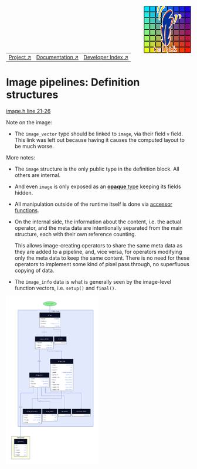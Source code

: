 <img src='../assets/aktive-logo-128.png' style='float:right;'>

||||
|---|---|---|
|[Project ↗](../../README.md)|[Documentation ↗](../index.md)|[Developer Index ↗](index.md)|


# Image pipelines: Definition structures

[image.h line 21-26](/file?ci=trunk&ln=21-26&name=runtime/image.h)

Note on the image:

  - The `image_vector` type should be linked to `image`, via their field `v` field. This link was left out because having it causes the computed layout to be much worse.

More notes:

  - The `image` structure is the only public type in the definition block. All others are internal.

  - And even `image` is only exposed as an [__opaque__ type](../../runtime/base.h) keeping its fields hidden.

  - All manipulation outside of the runtime itself is done via [accessor functions](../../runtime/image.h).

  - On the internal side, the information about the content, i.e. the actual operator, and the meta data are intentionally separated from the main structure, each with their own reference counting.

    This allows image-creating operators to share the same meta data as they are added to a pipeline, and, vice versa, for operators modifying only the meta data to keep the same content. There is no need for these operators to implement some kind of pixel pass through, no superfluous copying of data.

  - The `image_info` data is what is generally seen by the image-level function vectors, i.e. `setup()` and `final()`.

[<img alt='Definition Structures' src='figures/definition-structures.svg' style='width:50%;'>](figures/definition-structures.svg)
